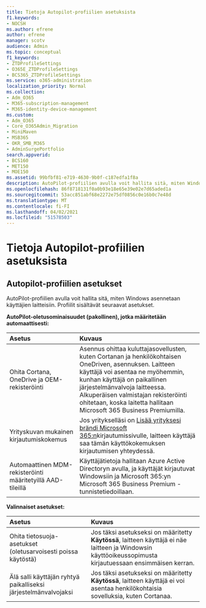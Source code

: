 ```yaml
---
title: Tietoja Autopilot-profiilien asetuksista
f1.keywords:
- NOCSH
ms.author: efrene
author: efrene
manager: scotv
audience: Admin
ms.topic: conceptual
f1_keywords:
- ZTDProfileSettings
- O365E_ZTDProfileSettings
- BCS365_ZTDProfileSettings
ms.service: o365-administration
localization_priority: Normal
ms.collection:
- Adm_O365
- M365-subscription-management
- M365-identity-device-management
ms.custom:
- Adm_O365
- Core_O365Admin_Migration
- MiniMaven
- MSB365
- OKR_SMB_M365
- AdminSurgePortfolio
search.appverid:
- BCS160
- MET150
- MOE150
ms.assetid: 99bfbf81-e719-4630-9b0f-c187edfa1f8a
description: AutoPilot-profiilien avulla voit hallita sitä, miten Windows asennetaan käyttäjien laitteisiin. Profiilit sisältävät oletusasetuksia ja valinnaisia asetuksia, kuten ohita Cortanan asennus.
ms.openlocfilehash: 86f8718131f0a0b93e18e65e39e02e7d65aded1a
ms.sourcegitcommit: 53acc851abf68e2272e75df0856c0e16b0c7e48d
ms.translationtype: MT
ms.contentlocale: fi-FI
ms.lasthandoff: 04/02/2021
ms.locfileid: "51578503"
---
```

# <a name="about-autopilot-profile-settings"></a>Tietoja Autopilot-profiilien asetuksista

## <a name="autopilot-profile-settings"></a>Autopilot-profiilien asetukset

AutoPilot-profiilien avulla voit hallita sitä, miten Windows asennetaan käyttäjien laitteisiin. Profiilit sisältävät seuraavat asetukset.
  
 **AutoPilot-oletusominaisuudet (pakollinen), jotka määritetään automaattisesti:**
  
|**Asetus**|**Kuvaus**|
|:-----|:-----|
|Ohita Cortana, OneDrive ja OEM-rekisteröinti  <br/> |Asennus ohittaa kuluttajasovellusten, kuten Cortanan ja henkilökohtaisen OneDriven, asennuksen. Laitteen käyttäjä voi asentaa ne myöhemmin, kunhan käyttäjä on paikallinen järjestelmänvalvoja laitteessa. Alkuperäisen valmistajan rekisteröinti ohitetaan, koska laitetta hallitaan Microsoft 365 Business Premiumilla.  <br/> |
|Yrityskuvan mukainen kirjautumiskokemus  <br/> |Jos yritykselläsi on [Lisää yrityksesi brändi Microsoft 365:n](../admin/setup/customize-sign-in-page.md)kirjautumissivulle, laitteen käyttäjä saa tämän käyttökokemuksen kirjautumisen yhteydessä.  <br/> |
|Automaattinen MDM-rekisteröinti määritetyillä AAD-tileillä  <br/> |Käyttäjätietoja hallitaan Azure Active Directoryn avulla, ja käyttäjät kirjautuvat Windowsiin ja Microsoft 365:yn Microsoft 365 Business Premium -tunnistetiedoillaan.  <br/> |
   
 **Valinnaiset asetukset:**
  
|**Asetus**|**Kuvaus**|
|:-----|:-----|
|Ohita tietosuoja-asetukset (oletusarvoisesti poissa käytöstä)  <br/> |Jos täksi asetukseksi on määritetty **Käytössä**, laitteen käyttäjä ei näe laitteen ja Windowsin käyttöoikeussopimusta kirjautuessaan ensimmäisen kerran.  <br/> |
|Älä salli käyttäjän ryhtyä paikalliseksi järjestelmänvalvojaksi  <br/> |Jos täksi asetukseksi on määritetty **Käytössä**, laitteen käyttäjä ei voi asentaa henkilökohtaisia sovelluksia, kuten Cortanaa.<br/> |
